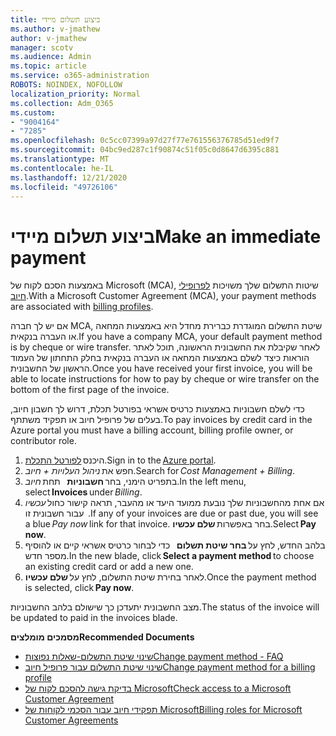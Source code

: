 ```yaml
---
title: ביצוע תשלום מיידי
ms.author: v-jmathew
author: v-jmathew
manager: scotv
ms.audience: Admin
ms.topic: article
ms.service: o365-administration
ROBOTS: NOINDEX, NOFOLLOW
localization_priority: Normal
ms.collection: Adm_O365
ms.custom:
- "9004164"
- "7285"
ms.openlocfilehash: 0c5cc07399a97d27f77e761556376785d51ed9f7
ms.sourcegitcommit: 04bc9ed287c1f90874c51f05c0d8647d6395c881
ms.translationtype: MT
ms.contentlocale: he-IL
ms.lasthandoff: 12/21/2020
ms.locfileid: "49726106"
---
```

# <a name="make-an-immediate-payment"></a><span data-ttu-id="f5b37-102">ביצוע תשלום מיידי</span><span class="sxs-lookup"><span data-stu-id="f5b37-102">Make an immediate payment</span></span>

<span data-ttu-id="f5b37-103">באמצעות הסכם לקוח של Microsoft (MCA), שיטות התשלום שלך משויכות [לפרופילי חיוב](https://docs.microsoft.com/azure/billing/billing-how-to-change-credit-card?WT.mc_id=Portal-Microsoft_Azure_Support#change-payment-method-for-a-billing-profile).</span><span class="sxs-lookup"><span data-stu-id="f5b37-103">With a Microsoft Customer Agreement (MCA), your payment methods are associated with [billing profiles](https://docs.microsoft.com/azure/billing/billing-how-to-change-credit-card?WT.mc_id=Portal-Microsoft_Azure_Support#change-payment-method-for-a-billing-profile).</span></span>

<span data-ttu-id="f5b37-104">אם יש לך חברה MCA, שיטת התשלום המוגדרת כברירת מחדל היא באמצעות המחאה או העברה בנקאית.</span><span class="sxs-lookup"><span data-stu-id="f5b37-104">If you have a company MCA, your default payment method is by cheque or wire transfer.</span></span> <span data-ttu-id="f5b37-105">לאחר שקיבלת את החשבונית הראשונה, תוכל לאתר הוראות כיצד לשלם באמצעות המחאה או העברה בנקאית בחלק התחתון של העמוד הראשון של החשבונית.</span><span class="sxs-lookup"><span data-stu-id="f5b37-105">Once you have received your first invoice, you will be able to locate instructions for how to pay by cheque or wire transfer on the bottom of the first page of the invoice.</span></span>

<span data-ttu-id="f5b37-106">כדי לשלם חשבוניות באמצעות כרטיס אשראי בפורטל תכלת, דרוש לך חשבון חיוב, בעלים של פרופיל חיוב או תפקיד משתתף.</span><span class="sxs-lookup"><span data-stu-id="f5b37-106">To pay invoices by credit card in the Azure portal you must have a billing account, billing profile owner, or contributor role.</span></span>

1. <span data-ttu-id="f5b37-107">היכנס [לפורטל התכלת](https://portal.azure.com/).</span><span class="sxs-lookup"><span data-stu-id="f5b37-107">Sign in to the [Azure portal](https://portal.azure.com/).</span></span>
2. <span data-ttu-id="f5b37-108">חפש את *ניהול העלויות + חיוב*.</span><span class="sxs-lookup"><span data-stu-id="f5b37-108">Search for *Cost Management + Billing*.</span></span>
3. <span data-ttu-id="f5b37-109">בתפריט הימני, בחר **חשבוניות**   תחת *חיוב*.</span><span class="sxs-lookup"><span data-stu-id="f5b37-109">In the left menu, select **Invoices** under *Billing*.</span></span>
4. <span data-ttu-id="f5b37-110">אם אחת מהחשבוניות שלך נובעת ממועד היעד או מהעבר, תראה קישור כחול *עכשיו*   עבור חשבונית זו.</span><span class="sxs-lookup"><span data-stu-id="f5b37-110">If any of your invoices are due or past due, you will see a blue *Pay now* link for that invoice.</span></span> <span data-ttu-id="f5b37-111">בחר באפשרות **שלם עכשיו**.</span><span class="sxs-lookup"><span data-stu-id="f5b37-111">Select **Pay now**.</span></span>
5. <span data-ttu-id="f5b37-112">בלהב החדש, לחץ על **בחר שיטת תשלום**   כדי לבחור כרטיס אשראי קיים או להוסיף מספר חדש.</span><span class="sxs-lookup"><span data-stu-id="f5b37-112">In the new blade, click **Select a payment method** to choose an existing credit card or add a new one.</span></span>
6. <span data-ttu-id="f5b37-113">לאחר בחירת שיטת התשלום, לחץ על **שלם עכשיו**.</span><span class="sxs-lookup"><span data-stu-id="f5b37-113">Once the payment method is selected, click **Pay now**.</span></span>

<span data-ttu-id="f5b37-114">מצב החשבונית יתעדכן כך שישולם בלהב החשבוניות.</span><span class="sxs-lookup"><span data-stu-id="f5b37-114">The status of the invoice will be updated to paid in the invoices blade.</span></span>

<span data-ttu-id="f5b37-115">**מסמכים מומלצים**</span><span class="sxs-lookup"><span data-stu-id="f5b37-115">**Recommended Documents**</span></span>

- [<span data-ttu-id="f5b37-116">שינוי שיטת התשלום-שאלות נפוצות</span><span class="sxs-lookup"><span data-stu-id="f5b37-116">Change payment method - FAQ</span></span>](https://docs.microsoft.com/azure/billing/billing-how-to-change-credit-card?WT.mc_id=Portal-Microsoft_Azure_Support#frequently-asked-questions)
- [<span data-ttu-id="f5b37-117">שינוי שיטת התשלום עבור פרופיל חיוב</span><span class="sxs-lookup"><span data-stu-id="f5b37-117">Change payment method for a billing profile</span></span>](https://docs.microsoft.com/azure/cost-management-billing/manage/change-credit-card?WT.mc_id=Portal-Microsoft_Azure_Support#manage-credit-cards-for-a-microsoft-customer-agreement)
- [<span data-ttu-id="f5b37-118">בדיקת גישה להסכם לקוח של Microsoft</span><span class="sxs-lookup"><span data-stu-id="f5b37-118">Check access to a Microsoft Customer Agreement</span></span>](https://docs.microsoft.com/azure/cost-management-billing/manage/change-credit-card?WT.mc_id=Portal-Microsoft_Azure_Support%22%20%5Cl%20%22manage-credit-cards-for-a-microsoft-customer-agreement%22%20%5Ct%20%22_blank#check-the-type-of-your-account)
- [<span data-ttu-id="f5b37-119">תפקידי חיוב עבור הסכמי לקוחות של Microsoft</span><span class="sxs-lookup"><span data-stu-id="f5b37-119">Billing roles for Microsoft Customer Agreements</span></span>](https://docs.microsoft.com/azure/cost-management-billing/manage/understand-mca-roles)
